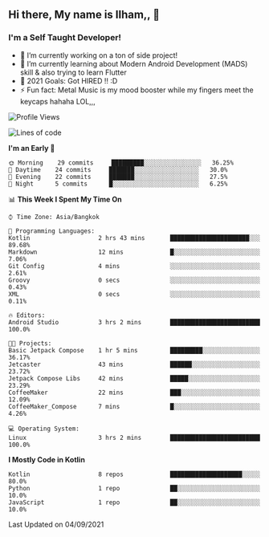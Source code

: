 ## Hi there, My name is Ilham,, 👋


### I'm a Self Taught Developer!
- 🔭 I’m currently working on a ton of side project!
- 🌱 I’m currently learning about Modern Android Development (MADS) skill & also trying to learn Flutter
- 🥅 2021 Goals: Got HIRED !! :D
- ⚡ Fun fact: Metal Music is my mood booster while my fingers meet the keycaps hahaha LOL,,, 



<!--START_SECTION:waka-->
![Profile Views](http://img.shields.io/badge/Profile%20Views-2-blue)

![Lines of code](https://img.shields.io/badge/From%20Hello%20World%20I%27ve%20Written-379087%20lines%20of%20code-blue)

**I'm an Early 🐤** 

```text
🌞 Morning    29 commits     █████████░░░░░░░░░░░░░░░░   36.25% 
🌆 Daytime    24 commits     ███████░░░░░░░░░░░░░░░░░░   30.0% 
🌃 Evening    22 commits     ███████░░░░░░░░░░░░░░░░░░   27.5% 
🌙 Night      5 commits      █░░░░░░░░░░░░░░░░░░░░░░░░   6.25%

```


📊 **This Week I Spent My Time On** 

```text
⌚︎ Time Zone: Asia/Bangkok

💬 Programming Languages: 
Kotlin                   2 hrs 43 mins       ██████████████████████░░░   89.68% 
Markdown                 12 mins             █░░░░░░░░░░░░░░░░░░░░░░░░   7.06% 
Git Config               4 mins              ░░░░░░░░░░░░░░░░░░░░░░░░░   2.61% 
Groovy                   0 secs              ░░░░░░░░░░░░░░░░░░░░░░░░░   0.43% 
XML                      0 secs              ░░░░░░░░░░░░░░░░░░░░░░░░░   0.11%

🔥 Editors: 
Android Studio           3 hrs 2 mins        █████████████████████████   100.0%

🐱‍💻 Projects: 
Basic Jetpack Compose    1 hr 5 mins         █████████░░░░░░░░░░░░░░░░   36.17% 
Jetcaster                43 mins             ██████░░░░░░░░░░░░░░░░░░░   23.72% 
Jetpack Compose Libs     42 mins             █████░░░░░░░░░░░░░░░░░░░░   23.29% 
CoffeeMaker              22 mins             ███░░░░░░░░░░░░░░░░░░░░░░   12.09% 
CoffeeMaker_Compose      7 mins              █░░░░░░░░░░░░░░░░░░░░░░░░   4.26%

💻 Operating System: 
Linux                    3 hrs 2 mins        █████████████████████████   100.0%

```

**I Mostly Code in Kotlin** 

```text
Kotlin                   8 repos             ████████████████████░░░░░   80.0% 
Python                   1 repo              ██░░░░░░░░░░░░░░░░░░░░░░░   10.0% 
JavaScript               1 repo              ██░░░░░░░░░░░░░░░░░░░░░░░   10.0%

```



 Last Updated on 04/09/2021
<!--END_SECTION:waka-->
